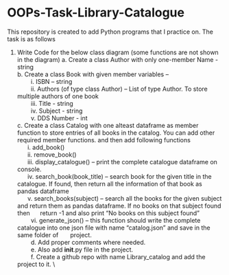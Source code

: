 # OOPs-Task-Library-Catalogue
This repository is created to add Python programs that I practice on.
The task is as follows
1.	Write Code for the below class diagram (some functions are not shown in the diagram)
a.	Create a class Author with only one-member Name - string \
b.	Create a class Book with given member variables – \
&nbsp; &nbsp; &nbsp; &nbsp; i.	  ISBN – string \
&nbsp; &nbsp; &nbsp; &nbsp; ii.  	Authors (of type class Author) – List of type Author. To store multiple authors of one book \
&nbsp; &nbsp; &nbsp; &nbsp; iii.	Title - string \
&nbsp; &nbsp; &nbsp; &nbsp; iv. 	Subject - string \
&nbsp; &nbsp; &nbsp; &nbsp; v.	  DDS Number - int \
c.	 Create a class Catalog with one alteast dataframe as member function to store entries of all books in the catalog. You can add other required member functions. and then add        following functions \
&nbsp; &nbsp; &nbsp; i.	add_book() \
&nbsp; &nbsp; &nbsp; ii.	remove_book() \
&nbsp; &nbsp; &nbsp; iii.	display_catalogue() – print the complete catalogue dataframe on console. \
&nbsp; &nbsp; &nbsp; iv.	search_book(book_title) – search book for the given title in the catalogue. If found, then return all the information of that book as pandas dataframe \
&nbsp; &nbsp; &nbsp; v.	search_books(subject) – search all the books for the given subject and return them as pandas dataframe. If no books on that subject found then  &nbsp;&nbsp;&nbsp;&nbsp;     return -1 and also print “No books on this subject found” \
&nbsp; &nbsp; &nbsp; &nbsp; vi.	generate_json() – this function should write the complete catalogue into one json file with name “catalog.json” and save in the same folder of      &nbsp;&nbsp;&nbsp;&nbsp;&nbsp; project. \
&nbsp; &nbsp; &nbsp; &nbsp; d.	Add proper comments where needed. \
&nbsp; &nbsp; &nbsp; &nbsp; e.	Also add __init__.py file in the project. \
&nbsp; &nbsp; &nbsp; &nbsp; f.	Create a github repo with name Library_catalog and add the project to it. \
